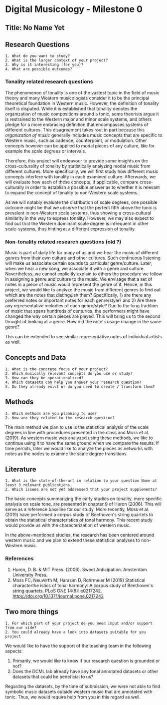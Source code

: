 # Digital Musicology - Milestone 0

## Title: No Name Yet

## Research Questions

    1. What do you want to study?
    2. What is the larger context of your project?
    3. Why is it interesting (for you)?
    4. What are possible outcomes?

### Tonality related research questions

The phenomenon of tonality is one of the vastest topic in the field of music theory and many Western musicologists consider it to be the principal theoretical foundation in Western music. However, the definition of tonality itself is disputed. While it is established that tonality denotes the organization of music compositions around a tonic, some theorists argue it is restrained to the Western major and minor scale systems, and others pledge for a more embracing definition that encompasses systems of different cultures. This disagreement takes root in part because this _organization of music_ generally includes music concepts that are specific to Western music, such as cadence, counterpoint, or modulation. Other concepts however can be applied to modal pieces of any culture, like for example the scale degrees or intervals.

Therefore, this project will endeavour to provide some insights on the cross-culturality of tonality by statistically analyzing modal music from different cultures. More specifically, we will first study how different music concepts interfere with tonality in each examined culture. Afterwards, we will evaluate how each of these concepts, if applicable, compare cross-culturally in order to establish a possible answer as to whether it is relevant to expand the concept of tonality to non-Western scale systems.

As we will notably evaluate the distribution of scale degrees, one possible outcome might be that we observe that the perfect fifth above the tonic is prevalent in non-Western scale systems, thus showing a cross-cultural similarity in the way to express tonality. However, we may also expect to find out that the Western dominant scale degree is infrequent in other scale-systems, thus hinting at a different expression of tonality.

### Non-tonality related research questions (old ?)

Music is part of daily life for many of us and we hear the music of different genres from their own culture and other cultures. Such continuous listening will make us associate certain sounds to particular genre/culture. Later, when we hear a new song, we associate it with a genre and culture. Nevertheless, we cannot explicitly explain to others the procedure we follow in assigning a genre and culture to the music. We envisage that a set of notes in a piece of music would represent the genre of it. Hence, in this project, we would like to analyze the music from different genres to find out which are the notes that distinguish them? Specifically, 1) are there any preferred notes or important notes for each genre/style? and 2) Are there any representative melodies of each genre/style? Due to the long tradition of music that spans hundreds of centuries, the performers might have changed the way certain pieces are played. This will bring us to the second thought of looking at a genre. How did the note's usage change in the same genre?

This can be extended to see similar representative notes of individual artists as well.

## Concepts and Data

    1. What is the concrete focus of your project?
    2. Which musically relevant concepts do you use or study?
    3. How can they be operationalized?
    4. Which datasets can help you answer your research question?
    5. Do they already exist or do you need to create / transform them?

## Methods

    1. Which methods are you planning to use?
    2. How are they related to the research question?

The main method we plan to use is the statistical analysis of the scale degrees in line with procedures presented in the class and Moss et al. (2019). As western music was analyzed using these methods, we like to continue using it to have the same ground when we compare the results. If time permits, later we would like to analyze the pieces as networks with notes as the nodes to examine the scale degree transitions.

## Literature

    1. What is the state-of-the-art in relation to your question Name at least 3 relevant publications.
    2. Which issues are not yet addressed that your project supplements?

The basic concepts summarizing the early studies on tonality, more specific analysis on scale tone, are presented in chapter 9 of Huron (2006). This will serve as a reference baseline for our study. More recently, Moss et al. (2019) have performed a corpus study of Beethoven's string quartets to obtain the statistical characteristics of tonal harmony. This recent study would provide us with the characterization of western music.

In the above-mentioned studies, the research has been centered around western music and we plan to extend these statistical analyses to non-Western music.

### References

1. Huron, D. B. & MIT Press. (2006). Sweet Anticipation. Amsterdam University Press.
2. Moss FC, Neuwirth M, Harasim D, Rohrmeier M (2019) Statistical characterthe istics of tonal harmony: A corpus study of Beethoven's string quartets. PLoS ONE 14(6): e0217242. https://doi.org/10.1371/journal.pone.0217242

## Two more things

    1. For which part of your project do you need input and/or support from our side?
    2. You could already have a look into datasets suitable for you project

We would like to have the support of the teaching team in the following aspects:

1. Primarily, we would like to know if our research question is grounded or not?
2. Does the DCML lab already have any tonal annotated datasets or other datasets that could be beneficial to us?

Regarding the datasets, by the time of submission, we were not able to find symbolic music datasets outside western music that are annotated with tonic. Thus, we would require help from you in this regard as well.
